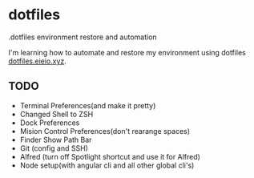 # dotfiles
.dotfiles environment restore and automation

I'm learning how to automate and restore my environment using dotfiles [dotfiles.eieio.xyz](http://dotfiles.eieio.xyz).


## TODO
 - Terminal Preferences(and make it pretty)
 - Changed Shell to ZSH
 - Dock Preferences
 - Mision Control Preferences(don't rearange spaces)
 - Finder Show Path Bar
 - Git (config and SSH)
 - Alfred (turn off Spotlight shortcut and use it for Alfred)
 - Node setup(with angular cli and all other global cli's)
